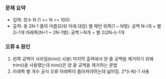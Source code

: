 ### 문제 요약
- 입력: 정수 N (1 <= N <= 100)
- 출력: 총 2N-1 줄의 마름모(위 아래 대칭) 별 패턴
    위쪽(1 ~ N행): 공백 N-i개 + 별 2i-1개
    아래쪽(N+1 ~ 2N-1행): 공백 i-N개 + 별 2(2N-i)-1개

### 오류 & 원인
1. 왼쪽 공백이 사라짐(trim() 사용)
    마지막 출력에서 한 줄 공백을 제거하기 위해 trim()을 사용했는데 trim()은 양 끝 공백을 제거하는 문법
2. 아래쪽 별 개수 공식 오류
    아래쪽이 좁아져야하는데 넓어짐. 2*(i-N)-1 사용
